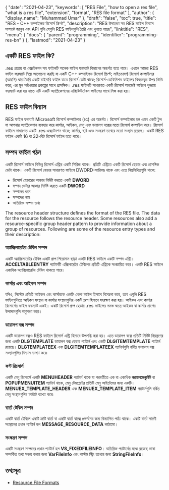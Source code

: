 {
  "date": "2021-04-23",
  "keywords": [
    "RES File",
    "how to open a res file",
    "what is a res file",
    "extension",
    "format",
    "RES file format"
  ],
  "author": {
    "display_name": "Muhammad Umar"
  },
  "draft": "false",
  "toc": true,
  "title": "RES - C++ কম্পাইলড রিসোর্স স্ক্রিপ্ট",
  "description": "RES উদাহরণ সহ RES ফাইল বিন্যাস সম্পর্কে জানুন এবং API গুলি যেগুলি RES ফাইলগুলি তৈরি এবং খুলতে পারে৷",
  "linktitle": "RES",
  "menu": {
    "docs": {
      "parent": "programming",
      "identifier": "programming-res-bn"
    }
  },
  "lastmod": "2021-04-23"
}

## একটি RES ফাইল কি?
.res প্রত্যয় বা এক্সটেনশন সহ ফাইলটি অনেক ফাইল ফরম্যাট বিভাগের অন্তর্গত হতে পারে। এখানে আমরা RES ফাইল ফরম্যাট নিয়ে আলোচনা করছি যা একটি C++ কম্পাইলড রিসোর্স স্ক্রিপ্ট; মাইক্রোসফ্ট রিসোর্স কম্পাইলার (আরসি) দ্বারা তৈরি একটি বাইনারি ফাইল যাতে রিসোর্স ডেটা থাকে; রিসোর্স-ডেফিনিশন ফাইলের বিষয়বস্তুর উপর ভিত্তি করে; এর মূল সফ্টওয়্যার প্রকল্পের সাথে প্রাসঙ্গিক। .res ফাইলটি সাধারণত একটি রিসোর্স অবজেক্ট ফাইলে পুনরায় ফরম্যাট করা হয় যাতে এটি একটি অ্যাপ্লিকেশনের এক্সিকিউটেবল ফাইলের সাথে লিঙ্ক করা হয়।

## RES ফাইল বিন্যাস
RES ফাইল ফরম্যাট Microsoft রিসোর্স কম্পাইলার (rc) এর অন্তর্গত। রিসোর্স কম্পাইলার হল এমন একটি টুল যা আপনার অ্যাপ্লিকেশান ব্যবহার করে কার্সার, আইকন, মেনু এবং ডায়ালগ বক্সের মতো রিসোর্স কম্পাইল করে। রিসোর্স ফাইলে সাধারণত একটি .res এক্সটেনশন থাকে; কার্সার, ছবি এবং সংস্করণ তথ্যের মতো সংস্থান রয়েছে। একটি RES ফাইল একটি 16 বা 32-বিট রিসোর্স ফাইল হতে পারে।
## সম্পদ ফাইল গঠন
একটি রিসোর্স ফাইলে বিভিন্ন রিসোর্স এন্ট্রির একটি সিরিজ থাকে। প্রতিটি এন্ট্রিতে একটি রিসোর্স হেডার এবং প্রাসঙ্গিক ডেটা থাকে। একটি রিসোর্স হেডার সাধারণত ফাইলে DWORD-সারিবদ্ধ থাকে এবং এতে নিম্নলিখিতগুলি থাকে:

- রিসোর্স হেডারের আকার নির্দিষ্ট করতে একটি **DWORD**
- সম্পদ ডেটার আকার নির্দিষ্ট করতে একটি **DWORD**
- সম্পদের ধরন
- সম্পদের নাম
- অতিরিক্ত সম্পদ তথ্য

The resource header structure defines the format of the RES file. The data for the resource follows the resource header. Some resources also add a resource-specific group header pattern to provide information about a group of resources. Following are some of the resource entry types and their description:

### অ্যাক্সিলারেটর টেবিল সম্পদ
একটি অ্যাক্সিলারেটর টেবিল একটি গ্রুপ শিরোনাম ছাড়া একটি RES ফাইলে একটি সম্পদ এন্ট্রি। **ACCELTABLEENTRY** প্যাটার্নটি এক্সিলারেটর টেবিলের প্রতিটি এন্ট্রিকে সংজ্ঞায়িত করে। একটি RES ফাইলে একাধিক অ্যাক্সিলারেটর টেবিল থাকতে পারে।

### কার্সার এবং আইকন সম্পদ
যদিও, সিস্টেম প্রতিটি আইকন এবং কার্সারকে একটি একক ফাইল হিসাবে বিবেচনা করে, তবে এগুলি RES ফাইলগুলিতে আইকন সংস্থান বা কার্সার সংস্থানগুলির একটি গ্রুপ হিসাবে সংরক্ষণ করা হয়। আইকন এবং কার্সার রিসোর্সের ফাইল ফরম্যাট একই। একটি রিসোর্স গ্রুপ হেডার .res ফাইলের সমস্ত স্বতন্ত্র আইকন বা কার্সার গ্রুপের উপাদানগুলি অনুসরণ করে।

### ডায়ালগ বক্স সম্পদ
একটি ডায়ালগ বক্সও RES ফাইলে রিসোর্স এন্ট্রি হিসাবে উপলব্ধি করা হয়। এতে ডায়ালগ বক্সে প্রতিটি নির্দিষ্ট নিয়ন্ত্রণের জন্য একটি **DLGTEMPLATE** ডায়ালগ বক্স হেডার প্যাটার্ন এবং একটি **DLGITEMTEMPLATE** প্যাটার্ন রয়েছে। **DLGTEMPLATEEX** এবং **DLGITEMTEMPLATEEX** প্যাটার্নগুলি বর্ধিত ডায়ালগ বক্স সংস্থানগুলির বিন্যাস ব্যাখ্যা করে৷

### ফন্ট রিসোর্স
একটি মেনু রিসোর্সে একটি **MENUHEADER** প্যাটার্ন থাকে যা পরবর্তীতে এক বা একাধিক **নরমালমেন্যুইট** বা **POPUPMENUITEM** প্যাটার্ন থাকে, মেনু টেমপ্লেটের প্রতিটি মেনু আইটেমের জন্য একটি। **MENUEX_TEMPLATE_HEADER** এবং **MENUEX_TEMPLATE_ITEM** প্যাটার্নগুলি বর্ধিত মেনু সংস্থানগুলির ফর্ম্যাট ব্যাখ্যা করে৷

### বার্তা টেবিল সম্পদ
একটি বার্তা টেবিলে একটি ত্রুটি বার্তা বা একটি বার্তা বাক্সে প্রদর্শনের জন্য বিন্যাসিত পাঠ্য থাকে। একটি বার্তা সারণী সংস্থানের প্রধান প্যাটার্ন হল **MESSAGE_RESOURCE_DATA** কাঠামো।

### সংস্করণ সম্পদ
একটি সংস্করণ সম্পদের প্রধান প্যাটার্ন হল **VS_FIXEDFILEINFO**। অতিরিক্ত প্যাটার্নের মধ্যে রয়েছে ভাষা সম্পর্কিত তথ্য সঞ্চয় করার জন্য **VarFileInfo** এবং কাস্টম স্ট্রিং তথ্যের জন্য **StringFileInfo**।




## তথ্যসূত্র

 * [Resource File Formats](https://learn.microsoft.com/en-us/windows/win32/menurc/resource-file-formats)
 
 

